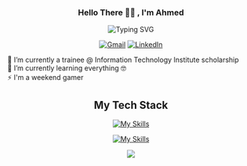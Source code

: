 <div align="center">

<h3>Hello There 👋🏻 , I'm Ahmed </h3>

![Typing SVG](https://readme-typing-svg.demolab.com?font=Fira+Code&weight=500&size=24&color=04d9ff&center=true&vCenter=true&width=435&lines=Front+End+Developer;Electrical+Engineer;Passionate+Learner)

[![Gmail](https://img.shields.io/badge/Gmail-D14836?style=for-the-badge&logo=gmail&logoColor=white)](mailto:ahmed.alameldeen.me@gmail.com)
[![LinkedIn](https://img.shields.io/badge/LinkedIn-0077B5?style=for-the-badge&logo=linkedin&logoColor=white)](https://www.linkedin.com/in/ahmedalam98/)
   
</div>

🚀 I’m currently a trainee @ Information Technology Institute scholarship
<br>
🌱 I’m currently learning everything 🤓
<br>
⚡ I'm a weekend gamer

<div align="center">

## My Tech Stack

[![My Skills](https://skillicons.dev/icons?i=html,css,js,ts,sass,jest,git)](https://skillicons.dev)

[![My Skills](https://skillicons.dev/icons?i=react,redux,nextjs,vue,nodejs,tailwind,materialui)](https://skillicons.dev)

</div>

<p align="center">
   <img src="https://capsule-render.vercel.app/api?type=waving&color=0:00c3ff,100:ffff1c&height=80&section=footer"/>
</p>
